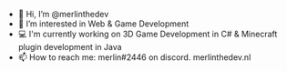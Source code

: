 - 👋 Hi, I’m @merlinthedev
- 👀 I’m interested in Web & Game Development
- 💻 I'm currently working on 3D Game Development in C# & Minecraft plugin development in Java
- 📫 How to reach me: merlin#2446 on discord. merlinthedev.nl

<!---
merlijnthedev/merlijnthedev is a ✨ special ✨ repository because its `README.md` (this file) appears on your GitHub profile.
You can click the Preview link to take a look at your changes.
--->
